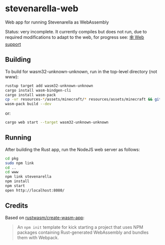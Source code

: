 # stevenarella-web

Web app for running Stevenarella as WebAssembly

Status: very incomplete. It currently compiles but does not run, due to required modifications to adapt to the web,
for progress see: [🕸️ Web support](https://github.com/iceiix/stevenarella/issues/446)

## Building

To build for wasm32-unknown-unknown, run in the top-level directory (not www):

```sh
rustup target add wasm32-unknown-unknown
cargo install wasm-bindgen-cli
cargo install wasm-pack
cp -vr resources-*/assets/minecraft/* resources/assets/minecraft && git checkout resources
wasm-pack build --dev
```

or:

```sh
cargo web start --target wasm32-unknown-unknown
```

## Running

After building the Rust app, run the NodeJS web server as follows:

```sh
cd pkg
sudo npm link
cd ..
cd www
npm link stevenarella
npm install
npm start
open http://localhost:8080/
```

## Credits

Based on [rustwasm/create-wasm-app](https://github.com/rustwasm/create-wasm-app):

> An `npm init` template for kick starting a project that uses NPM packages
> containing Rust-generated WebAssembly and bundles them with Webpack.

